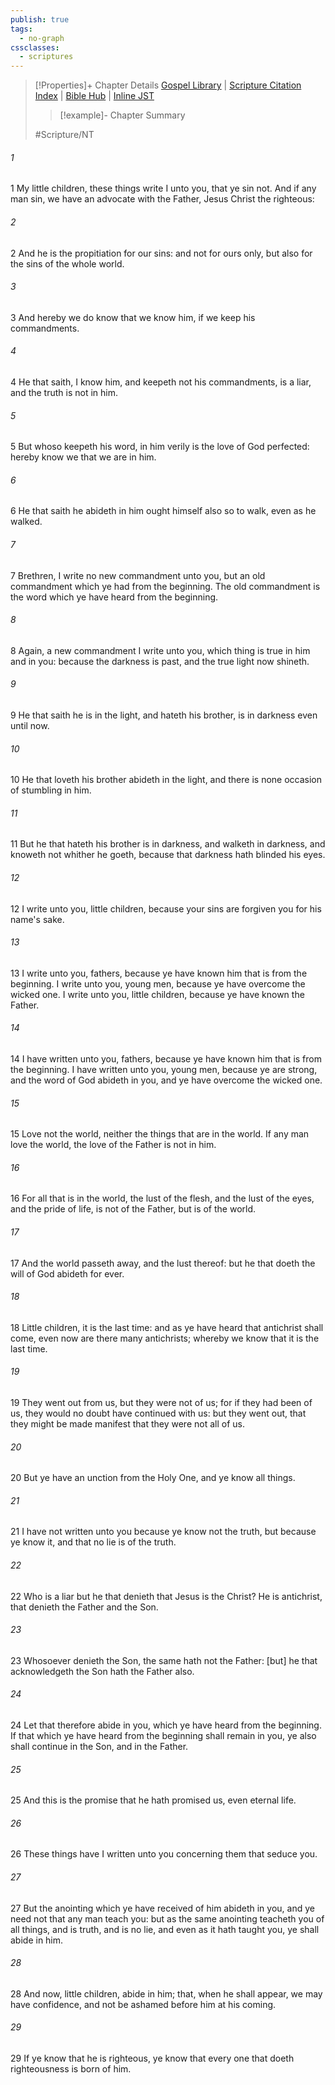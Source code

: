 ```yaml
---
publish: true
tags:
  - no-graph
cssclasses:
  - scriptures
---
```

>[!Properties]+ Chapter Details
>[Gospel Library](https://churchofjesuschrist.org/study/scriptures/nt/1-jn/2?lang=eng)    |    [Scripture Citation Index](https://scriptures.byu.edu/#0a202::c0a202)    |    [Bible Hub](https://biblehub.com/1_john/2.htm)    |    [Inline JST](https://scripturetoolbox.com/html/ic/1John/2.html)
>>[!example]- Chapter Summary
>> 
> 
>
>#Scripture/NT
###### 1
1 My little children, these things write I unto you, that ye sin not. And if any man sin, we have an advocate with the Father, Jesus Christ the righteous:
###### 2
2 And he is the propitiation for our sins: and not for ours only, but also for the sins of the whole world.
###### 3
3 And hereby we do know that we know him, if we keep his commandments.
###### 4
4 He that saith, I know him, and keepeth not his commandments, is a liar, and the truth is not in him.
###### 5
5 But whoso keepeth his word, in him verily is the love of God perfected: hereby know we that we are in him.
###### 6
6 He that saith he abideth in him ought himself also so to walk, even as he walked.
###### 7
7 Brethren, I write no new commandment unto you, but an old commandment which ye had from the beginning. The old commandment is the word which ye have heard from the beginning.
###### 8
8 Again, a new commandment I write unto you, which thing is true in him and in you: because the darkness is past, and the true light now shineth.
###### 9
9 He that saith he is in the light, and hateth his brother, is in darkness even until now.
###### 10
10 He that loveth his brother abideth in the light, and there is none occasion of stumbling in him.
###### 11
11 But he that hateth his brother is in darkness, and walketh in darkness, and knoweth not whither he goeth, because that darkness hath blinded his eyes.
###### 12
12 I write unto you, little children, because your sins are forgiven you for his name's sake.
###### 13
13 I write unto you, fathers, because ye have known him that is from the beginning. I write unto you, young men, because ye have overcome the wicked one. I write unto you, little children, because ye have known the Father.
###### 14
14 I have written unto you, fathers, because ye have known him that is from the beginning. I have written unto you, young men, because ye are strong, and the word of God abideth in you, and ye have overcome the wicked one.
###### 15
15 Love not the world, neither the things that are in the world. If any man love the world, the love of the Father is not in him.
###### 16
16 For all that is in the world, the lust of the flesh, and the lust of the eyes, and the pride of life, is not of the Father, but is of the world.
###### 17
17 And the world passeth away, and the lust thereof: but he that doeth the will of God abideth for ever.
###### 18
18 Little children, it is the last time: and as ye have heard that antichrist shall come, even now are there many antichrists; whereby we know that it is the last time.
###### 19
19 They went out from us, but they were not of us; for if they had been of us, they would no doubt have continued with us: but they went out, that they might be made manifest that they were not all of us.
###### 20
20 But ye have an unction from the Holy One, and ye know all things.
###### 21
21 I have not written unto you because ye know not the truth, but because ye know it, and that no lie is of the truth.
###### 22
22 Who is a liar but he that denieth that Jesus is the Christ? He is antichrist, that denieth the Father and the Son.
###### 23
23 Whosoever denieth the Son, the same hath not the Father: [but] he that acknowledgeth the Son hath the Father also.
###### 24
24 Let that therefore abide in you, which ye have heard from the beginning. If that which ye have heard from the beginning shall remain in you, ye also shall continue in the Son, and in the Father.
###### 25
25 And this is the promise that he hath promised us, even eternal life.
###### 26
26 These things have I written unto you concerning them that seduce you.
###### 27
27 But the anointing which ye have received of him abideth in you, and ye need not that any man teach you: but as the same anointing teacheth you of all things, and is truth, and is no lie, and even as it hath taught you, ye shall abide in him.
###### 28
28 And now, little children, abide in him; that, when he shall appear, we may have confidence, and not be ashamed before him at his coming.
###### 29
29 If ye know that he is righteous, ye know that every one that doeth righteousness is born of him.
